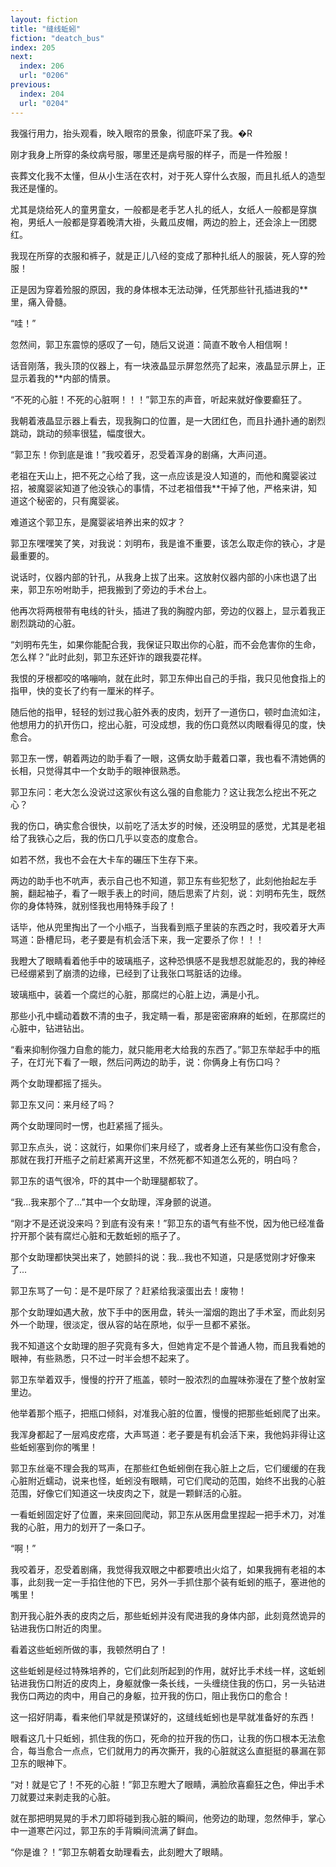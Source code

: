 ```yaml
---
layout: fiction
title: "缝线蚯蚓"
fiction: "deatch_bus"
index: 205
next:
  index: 206
  url: "0206"
previous:
  index: 204
  url: "0204"
---
```

我强行用力，抬头观看，映入眼帘的景象，彻底吓呆了我。�R

刚才我身上所穿的条纹病号服，哪里还是病号服的样子，而是一件殓服！

丧葬文化我不太懂，但从小生活在农村，对于死人穿什么衣服，而且扎纸人的造型我还是懂的。

尤其是烧给死人的童男童女，一般都是老手艺人扎的纸人，女纸人一般都是穿旗袍，男纸人一般都是穿着晚清大褂，头戴瓜皮帽，两边的脸上，还会涂上一团腮红。

我现在所穿的衣服和裤子，就是正儿八经的变成了那种扎纸人的服装，死人穿的殓服！

正是因为穿着殓服的原因，我的身体根本无法动弹，任凭那些针孔插进我的**里，痛入骨髓。

“哇！”

忽然间，郭卫东震惊的感叹了一句，随后又说道：简直不敢令人相信啊！

话音刚落，我头顶的仪器上，有一块液晶显示屏忽然亮了起来，液晶显示屏上，正显示着我的**内部的情景。

“不死的心脏！不死的心脏啊！！！”郭卫东的声音，听起来就好像要癫狂了。

我朝着液晶显示器上看去，现我胸口的位置，是一大团红色，而且扑通扑通的剧烈跳动，跳动的频率很猛，幅度很大。

“郭卫东！你到底是谁！”我咬着牙，忍受着浑身的剧痛，大声问道。

老祖在天山上，把不死之心给了我，这一点应该是没人知道的，而他和魔婴裟过招，被魔婴裟知道了他没铁心的事情，不过老祖借我**干掉了他，严格来讲，知道这个秘密的，只有魔婴裟。

难道这个郭卫东，是魔婴裟培养出来的奴才？

郭卫东嘿嘿笑了笑，对我说：刘明布，我是谁不重要，该怎么取走你的铁心，才是最重要的。

说话时，仪器内部的针孔，从我身上拔了出来。这放射仪器内部的小床也退了出来，郭卫东吩咐助手，把我搬到了旁边的手术台上。

他再次将两根带有电线的针头，插进了我的胸膛内部，旁边的仪器上，显示着我正剧烈跳动的心脏。

“刘明布先生，如果你能配合我，我保证只取出你的心脏，而不会危害你的生命，怎么样？”此时此刻，郭卫东还奸诈的跟我耍花样。

我恨的牙根都咬的咯嘣响，就在此时，郭卫东伸出自己的手指，我只见他食指上的指甲，快的变长了约有一厘米的样子。

随后他的指甲，轻轻的划过我心脏外表的皮肉，划开了一道伤口，顿时血流如注，他想用力的扒开伤口，挖出心脏，可没成想，我的伤口竟然以肉眼看得见的度，快愈合。

郭卫东一愣，朝着两边的助手看了一眼，这俩女助手戴着口罩，我也看不清她俩的长相，只觉得其中一个女助手的眼神很熟悉。

郭卫东问：老大怎么没说过这家伙有这么强的自愈能力？这让我怎么挖出不死之心？

我的伤口，确实愈合很快，以前吃了活太岁的时候，还没明显的感觉，尤其是老祖给了我铁心之后，我的伤口几乎以变态的度愈合。

如若不然，我也不会在大卡车的碾压下生存下来。

两边的助手也不吭声，表示自己也不知道，郭卫东有些犯愁了，此刻他抬起左手腕，翻起袖子，看了一眼手表上的时间，随后思索了片刻，说：刘明布先生，既然你的身体特殊，就别怪我也用特殊手段了！

话毕，他从兜里掏出了一个小瓶子，当我看到瓶子里装的东西之时，我咬着牙大声骂道：卧槽尼玛，老子要是有机会活下来，我一定要杀了你！！！

我瞪大了眼睛看着他手中的玻璃瓶子，这种恐惧感不是我想忍就能忍的，我的神经已经绷紧到了崩溃的边缘，已经到了让我张口骂脏话的边缘。

玻璃瓶中，装着一个腐烂的心脏，那腐烂的心脏上边，满是小孔。

那些小孔中蠕动着数不清的虫子，我定睛一看，那是密密麻麻的蚯蚓，在那腐烂的心脏中，钻进钻出。

“看来抑制你强力自愈的能力，就只能用老大给我的东西了。”郭卫东举起手中的瓶子，在灯光下看了一眼，然后问两边的助手，说：你俩身上有伤口吗？

两个女助理都摇了摇头。

郭卫东又问：来月经了吗？

两个女助理同时一愣，也赶紧摇了摇头。

郭卫东点头，说：这就行，如果你们来月经了，或者身上还有某些伤口没有愈合，那就在我打开瓶子之前赶紧离开这里，不然死都不知道怎么死的，明白吗？

郭卫东的语气很冷，吓的其中一个助理腿都软了。

“我...我来那个了...”其中一个女助理，浑身颤的说道。

“刚才不是还说没来吗？到底有没有来！”郭卫东的语气有些不悦，因为他已经准备拧开那个装有腐烂心脏和无数蚯蚓的瓶子了。

那个女助理都快哭出来了，她颤抖的说：我...我也不知道，只是感觉刚才好像来了...

郭卫东骂了一句：是不是吓尿了？赶紧给我滚蛋出去！废物！

那个女助理如遇大赦，放下手中的医用盘，转头一溜烟的跑出了手术室，而此刻另外一个助理，很淡定，很从容的站在原地，似乎一旦都不紧张。

我不知道这个女助理的胆子究竟有多大，但她肯定不是个普通人物，而且我看她的眼神，有些熟悉，只不过一时半会想不起来了。

郭卫东举着双手，慢慢的拧开了瓶盖，顿时一股浓烈的血腥味弥漫在了整个放射室里边。

他举着那个瓶子，把瓶口倾斜，对准我心脏的位置，慢慢的把那些蚯蚓爬了出来。

我浑身都起了一层鸡皮疙瘩，大声骂道：老子要是有机会活下来，我他妈非得让这些蚯蚓塞到你的嘴里！

郭卫东丝毫不理会我的骂声，在那些红色蚯蚓倒在我心脏上之后，它们缓缓的在我心脏附近蠕动，说来也怪，蚯蚓没有眼睛，可它们爬动的范围，始终不出我的心脏范围，好像它们知道这一块皮肉之下，就是一颗鲜活的心脏。

一看蚯蚓固定好了位置，来来回回爬动，郭卫东从医用盘里捏起一把手术刀，对准我的心脏，用力的划开了一条口子。

“啊！”

我咬着牙，忍受着剧痛，我觉得我双眼之中都要喷出火焰了，如果我拥有老祖的本事，此刻我一定一手掐住他的下巴，另外一手抓住那个装有蚯蚓的瓶子，塞进他的嘴里！

割开我心脏外表的皮肉之后，那些蚯蚓并没有爬进我的身体内部，此刻竟然诡异的钻进我伤口附近的肉里。

看着这些蚯蚓所做的事，我顿然明白了！

这些蚯蚓是经过特殊培养的，它们此刻所起到的作用，就好比手术线一样，这蚯蚓钻进我伤口附近的皮肉上，身躯就像一条长线，一头缠绕住我的伤口，另一头钻进我伤口两边的肉中，用自己的身躯，拉开我的伤口，阻止我伤口的愈合！

这一招好阴毒，看来他们早就是预谋好的，这缝线蚯蚓也是早就准备好的东西！

眼看这几十只蚯蚓，抓住我的伤口，死命的拉开我的伤口，让我的伤口根本无法愈合，每当愈合一点点，它们就用力的再次撕开，我的心脏就这么直挺挺的暴漏在郭卫东的眼神下。

“对！就是它了！不死的心脏！”郭卫东瞪大了眼睛，满脸欣喜癫狂之色，伸出手术刀就要过来剥走我的心脏。

就在那把明晃晃的手术刀即将碰到我心脏的瞬间，他旁边的助理，忽然伸手，掌心中一道寒芒闪过，郭卫东的手背瞬间流满了鲜血。

“你是谁？！”郭卫东朝着女助理看去，此刻瞪大了眼睛。